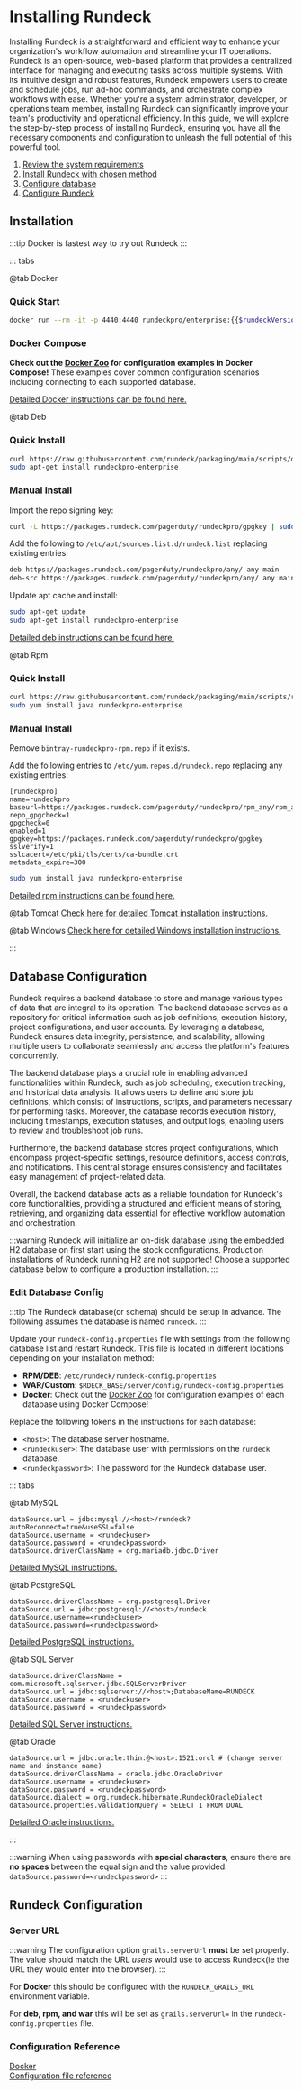 # Installing Rundeck

Installing Rundeck is a straightforward and efficient way to enhance your organization's workflow automation and streamline your IT operations. Rundeck is an open-source, web-based platform that provides a centralized interface for managing and executing tasks across multiple systems. With its intuitive design and robust features, Rundeck empowers users to create and schedule jobs, run ad-hoc commands, and orchestrate complex workflows with ease. Whether you're a system administrator, developer, or operations team member, installing Rundeck can significantly improve your team's productivity and operational efficiency. In this guide, we will explore the step-by-step process of installing Rundeck, ensuring you have all the necessary components and configuration to unleash the full potential of this powerful tool.

1. [Review the system requirements](/administration/install/system-requirements.md)
2. [Install Rundeck with chosen method](#installation)
3. [Configure database](#database-configuration)
4. [Configure Rundeck](#rundeck-configuration)

## Installation
:::tip
Docker is fastest way to try out Rundeck
:::

::: tabs


@tab Docker

### Quick Start

```bash
docker run --rm -it -p 4440:4440 rundeckpro/enterprise:{{$rundeckVersion}}
```

### Docker Compose
**Check out the [Docker Zoo](https://github.com/rundeck/docker-zoo) for configuration examples
in Docker Compose!** These examples cover common configuration scenarios including
connecting to each supported database.

[Detailed Docker instructions can be found here.](/administration/install/docker.md)  


@tab Deb
### Quick Install
```bash
curl https://raw.githubusercontent.com/rundeck/packaging/main/scripts/deb-setup.sh 2> /dev/null | sudo bash -s rundeckpro
sudo apt-get install rundeckpro-enterprise
```

### Manual Install

Import the repo signing key:
```bash
curl -L https://packages.rundeck.com/pagerduty/rundeckpro/gpgkey | sudo apt-key add -
```

Add the following to `/etc/apt/sources.list.d/rundeck.list` replacing existing entries:
```bash
deb https://packages.rundeck.com/pagerduty/rundeckpro/any/ any main
deb-src https://packages.rundeck.com/pagerduty/rundeckpro/any/ any main
```

Update apt cache and install:
```bash
sudo apt-get update
sudo apt-get install rundeckpro-enterprise
```

[Detailed deb instructions can be found here.](/administration/install/linux-deb.md)  


@tab Rpm
### Quick Install
```bash
curl https://raw.githubusercontent.com/rundeck/packaging/main/scripts/rpm-setup.sh 2> /dev/null | sudo bash -s rundeckpro
sudo yum install java rundeckpro-enterprise
```

### Manual Install

Remove `bintray-rundeckpro-rpm.repo` if it exists.

Add the following entries to `/etc/yum.repos.d/rundeck.repo` replacing any existing entries:
```properties
[rundeckpro]
name=rundeckpro
baseurl=https://packages.rundeck.com/pagerduty/rundeckpro/rpm_any/rpm_any/$basearch
repo_gpgcheck=1
gpgcheck=0
enabled=1
gpgkey=https://packages.rundeck.com/pagerduty/rundeckpro/gpgkey
sslverify=1
sslcacert=/etc/pki/tls/certs/ca-bundle.crt
metadata_expire=300
```

```bash
sudo yum install java rundeckpro-enterprise
```

[Detailed rpm instructions can be found here.](/administration/install/linux-rpm.md)  




@tab Tomcat
[Check here for detailed Tomcat installation instructions.](/administration/install/tomcat.md)  


@tab Windows
[Check here for detailed Windows installation instructions.](/administration/install/windows.md)


:::

## Database Configuration
Rundeck requires a backend database to store and manage various types of data that are integral to its operation. The backend database serves as a repository for critical information such as job definitions, execution history, project configurations, and user accounts. By leveraging a database, Rundeck ensures data integrity, persistence, and scalability, allowing multiple users to collaborate seamlessly and access the platform's features concurrently.

The backend database plays a crucial role in enabling advanced functionalities within Rundeck, such as job scheduling, execution tracking, and historical data analysis. It allows users to define and store job definitions, which consist of instructions, scripts, and parameters necessary for performing tasks. Moreover, the database records execution history, including timestamps, execution statuses, and output logs, enabling users to review and troubleshoot job runs.

Furthermore, the backend database stores project configurations, which encompass project-specific settings, resource definitions, access controls, and notifications. This central storage ensures consistency and facilitates easy management of project-related data.

Overall, the backend database acts as a reliable foundation for Rundeck's core functionalities, providing a structured and efficient means of storing, retrieving, and organizing data essential for effective workflow automation and orchestration.

:::warning
Rundeck will initialize an on-disk database using the embedded H2 database
on first start using the stock configurations. Production installations of
Rundeck running H2 are not supported! Choose a supported database below
to configure a production installation.
:::

### Edit Database Config

:::tip
The Rundeck database(or schema) should be setup in advance. The following
assumes the database is named `rundeck`.
:::

Update your `rundeck-config.properties` file with settings from the following database list and restart
Rundeck.
This file is located in different locations depending on your installation method:
* **RPM/DEB**: `/etc/rundeck/rundeck-config.properties`
* **WAR/Custom**: `$RDECK_BASE/server/config/rundeck-config.properties`
* **Docker**: Check out the [Docker Zoo](https://github.com/rundeck/docker-zoo) for configuration examples
of each database using Docker Compose!

Replace the following tokens in the instructions for each database:
* `<host>`: The database server hostname.
* `<rundeckuser>`: The database user with permissions on the `rundeck` database.
* `<rundeckpassword>`: The password for the Rundeck database user.

::: tabs

@tab MySQL
```properties
dataSource.url = jdbc:mysql://<host>/rundeck?autoReconnect=true&useSSL=false
dataSource.username = <rundeckuser>
dataSource.password = <rundeckpassword>
dataSource.driverClassName = org.mariadb.jdbc.Driver
```

[Detailed MySQL instructions.](/administration/configuration/database/mysql.md)


@tab PostgreSQL
```properties
dataSource.driverClassName = org.postgresql.Driver
dataSource.url = jdbc:postgresql://<host>/rundeck
dataSource.username=<rundeckuser>
dataSource.password=<rundeckpassword>
```

[Detailed PostgreSQL instructions.](/administration/configuration/database/postgres.md)


@tab SQL Server
```properties
dataSource.driverClassName = com.microsoft.sqlserver.jdbc.SQLServerDriver
dataSource.url = jdbc:sqlserver://<host>;DatabaseName=RUNDECK
dataSource.username = <rundeckuser>
dataSource.password = <rundeckpassword>
```

[Detailed SQL Server instructions.](/administration/configuration/database/mssql.md)



@tab Oracle
```properties
dataSource.url = jdbc:oracle:thin:@<host>:1521:orcl # (change server name and instance name)
dataSource.driverClassName = oracle.jdbc.OracleDriver
dataSource.username = <rundeckuser>
dataSource.password = <rundeckpassword>
dataSource.dialect = org.rundeck.hibernate.RundeckOracleDialect
dataSource.properties.validationQuery = SELECT 1 FROM DUAL
```

[Detailed Oracle instructions.](/administration/configuration/database/oracle.md)


:::

:::warning
When using passwords with **special characters**, ensure there are **no spaces** between the equal sign and the value provided: `dataSource.password=<rundeckpassword>`
:::

## Rundeck Configuration

### Server URL
:::warning
The configuration option `grails.serverUrl` **must** be set properly. The
value should match the URL *users* would use to access Rundeck(ie the URL
they would enter into the browser).
:::

For **Docker** this should be configured with the `RUNDECK_GRAILS_URL` environment variable.

For **deb, rpm, and war** this will be set as `grails.serverUrl=` in the `rundeck-config.properties`
file.

### Configuration Reference
[Docker](/administration/configuration/docker.md)  
[Configuration file reference](/administration/configuration/config-file-reference.md)  
